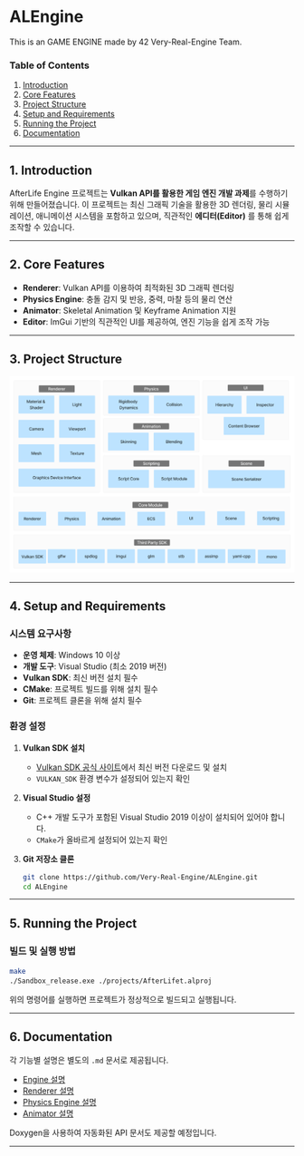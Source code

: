 # ALEngine
This is an GAME ENGINE made by 42 Very-Real-Engine Team.

### Table of Contents
1. [Introduction](#1-introduction)
2. [Core Features](#2-core-features)
3. [Project Structure](#3-project-structure)
4. [Setup and Requirements](#4-setup-and-requirements)
5. [Running the Project](#5-running-the-project)
6. [Documentation](#6-documentation)

---

## 1. Introduction
AfterLife Engine 프로젝트는 **Vulkan API를 활용한 게임 엔진 개발 과제**를 수행하기 위해 만들어졌습니다. 이 프로젝트는 최신 그래픽 기술을 활용한 3D 렌더링, 물리 시뮬레이션, 애니메이션 시스템을 포함하고 있으며, 직관적인 **에디터(Editor)** 를 통해 쉽게 조작할 수 있습니다.

---

## 2. Core Features
- **Renderer**: Vulkan API를 이용하여 최적화된 3D 그래픽 렌더링
- **Physics Engine**: 충돌 감지 및 반응, 중력, 마찰 등의 물리 연산
- **Animator**: Skeletal Animation 및 Keyframe Animation 지원
- **Editor**: ImGui 기반의 직관적인 UI를 제공하여, 엔진 기능을 쉽게 조작 가능

---

## 3. Project Structure
![Architecture](./docs/images/EngineArchitecture.png)

---

## 4. Setup and Requirements
### 시스템 요구사항
- **운영 체제**: Windows 10 이상
- **개발 도구**: Visual Studio (최소 2019 버전)
- **Vulkan SDK**: 최신 버전 설치 필수
- **CMake**: 프로젝트 빌드를 위해 설치 필수
- **Git**: 프로젝트 클론을 위해 설치 필수

### 환경 설정
1. **Vulkan SDK 설치**
   - [Vulkan SDK 공식 사이트](https://vulkan.lunarg.com/sdk/home)에서 최신 버전 다운로드 및 설치
   - `VULKAN_SDK` 환경 변수가 설정되어 있는지 확인

2. **Visual Studio 설정**
   - C++ 개발 도구가 포함된 Visual Studio 2019 이상이 설치되어 있어야 합니다.
   - `CMake`가 올바르게 설정되어 있는지 확인

3. **Git 저장소 클론**
   ```bash
   git clone https://github.com/Very-Real-Engine/ALEngine.git
   cd ALEngine
   ```

---

## 5. Running the Project
### 빌드 및 실행 방법
```bash
make
./Sandbox_release.exe ./projects/AfterLifet.alproj
```

위의 명령어를 실행하면 프로젝트가 정상적으로 빌드되고 실행됩니다.

---

## 6. Documentation
각 기능별 설명은 별도의 `.md` 문서로 제공됩니다.
- [Engine 설명](./docs/GameEngine.md)
- [Renderer 설명](./docs/Renderer.md)
- [Physics Engine 설명](./docs/PhysicsEngine.md)
- [Animator 설명](./docs/Animator.md)

Doxygen을 사용하여 자동화된 API 문서도 제공할 예정입니다.

---
